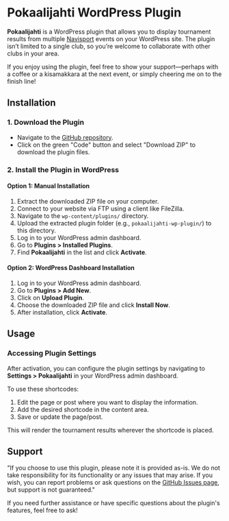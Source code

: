 

# Pokaalijahti WordPress Plugin


**Pokaalijahti** is a WordPress plugin that allows you to display tournament results from multiple [Navisport](https://navisport.com) events on your WordPress site. The plugin isn’t limited to a single club, so you’re welcome to collaborate with other clubs in your area.

If you enjoy using the plugin, feel free to show your support—perhaps with a coffee or a kisamakkara at the next event, or simply cheering me on to the finish line!

## Installation

### 1. Download the Plugin

* Navigate to the [GitHub repository](https://github.com/Kallio/tulospalvelupaavo/tree/main/pokaalijahti-wp-plugin).
* Click on the green "Code" button and select "Download ZIP" to download the plugin files.

### 2. Install the Plugin in WordPress

#### Option 1: Manual Installation

1. Extract the downloaded ZIP file on your computer.
2. Connect to your website via FTP using a client like FileZilla.
3. Navigate to the `wp-content/plugins/` directory.
4. Upload the extracted plugin folder (e.g., `pokaalijahti-wp-plugin/`) to this directory.
5. Log in to your WordPress admin dashboard.
6. Go to **Plugins > Installed Plugins**.
7. Find **Pokaalijahti** in the list and click **Activate**.

#### Option 2: WordPress Dashboard Installation

1. Log in to your WordPress admin dashboard.
2. Go to **Plugins > Add New**.
3. Click on **Upload Plugin**.
4. Choose the downloaded ZIP file and click **Install Now**.
5. After installation, click **Activate**.

## Usage

### Accessing Plugin Settings

After activation, you can configure the plugin settings by navigating to **Settings > Pokaalijahti** in your WordPress admin dashboard.

To use these shortcodes:

1. Edit the page or post where you want to display the information.
2. Add the desired shortcode in the content area.
3. Save or update the page/post.


This will render the tournament results wherever the shortcode is placed.

## Support

"If you choose to use this plugin, please note it is provided as-is. We do not take responsibility for its functionality or any issues that may arise. If you wish, you can report problems or ask questions on the [GitHub Issues page](https://github.com/Kallio/tulospalvelupaavo/issues), but support is not guaranteed."

If you need further assistance or have specific questions about the plugin's features, feel free to ask!
